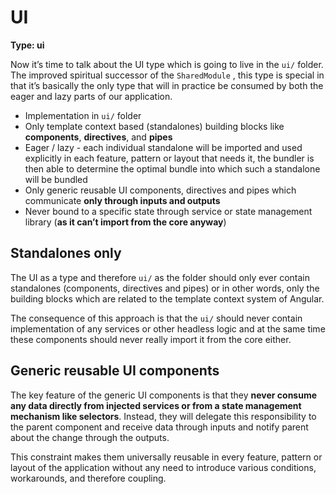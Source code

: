 # UI

**Type: ui**

Now it’s time to talk about the UI type which is going to live in the `ui/` folder. The improved spiritual successor of the `SharedModule` , this type is special in that it’s basically the only type that will in practice be consumed by both the eager and lazy parts of our application.

- Implementation in `ui/` folder
- Only template context based (standalones) building blocks like **components**, **directives**, and **pipes**
- Eager / lazy - each individual standalone will be imported and used explicitly in each feature, pattern or layout that needs it, the bundler is then able to determine the optimal bundle into which such a standalone will be bundled
- Only generic reusable UI components, directives and pipes which communicate **only through inputs and outputs**
- Never bound to a specific state through service or state management library (**as it can’t import from the core anyway**)

## Standalones only

The UI as a type and therefore `ui/` as the folder should only ever contain standalones (components, directives and pipes) or in other words, only the building blocks which are related to the template context system of Angular.

The consequence of this approach is that the `ui/` should never contain implementation of any services or other headless logic and at the same time these components should never really import it from the core either.

## Generic reusable UI components

The key feature of the generic UI components is that they **never consume any data directly from injected services or from a state management mechanism like selectors**. Instead, they will delegate this responsibility to the parent component and receive data through inputs and notify parent about the
change through the outputs.

This constraint makes them universally reusable in every feature, pattern or layout of the application without any need to introduce various conditions, workarounds, and therefore coupling.
